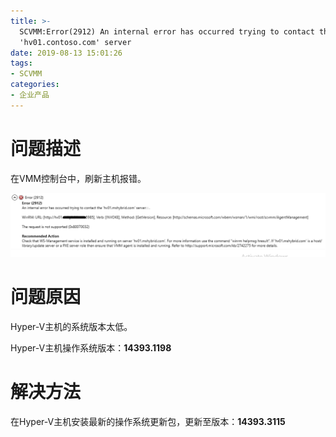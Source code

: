 ```yaml
---
title: >-
  SCVMM:Error(2912) An internal error has occurred trying to contact the
  'hv01.contoso.com' server
date: 2019-08-13 15:01:26
tags:
- SCVMM
categories:
- 企业产品
---
```

# 问题描述

在VMM控制台中，刷新主机报错。

![](/images/376.png)

# 问题原因

Hyper-V主机的系统版本太低。

Hyper-V主机操作系统版本：**14393.1198**


# 解决方法

在Hyper-V主机安装最新的操作系统更新包，更新至版本：**14393.3115**
